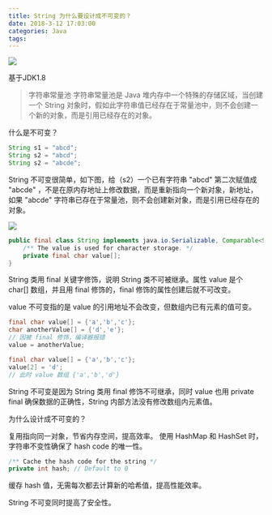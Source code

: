 ```yaml
---
title: String 为什么要设计成不可变的？
date: 2018-3-12 17:03:00
categories: Java 
tags: 
---
```


![](http://zzice.github.io/resoures/images/string.png)

<!-- more -->

基于JDK1.8

> 字符串常量池
> 字符串常量池是 Java 堆内存中一个特殊的存储区域，当创建一个 String 对象时，假如此字符串值已经存在于常量池中，则不会创建一个新的对象，而是引用已经存在的对象。

什么是不可变？

```java
String s1 = "abcd";
String s2 = "abcd";
String s2 = "abcde";
```

String 不可变很简单，如下图，给（s2）一个已有字符串 "abcd" 第二次赋值成 "abcde" ，不是在原内存地址上修改数据，而是重新指向一个新对象，新地址，如果 "abcde" 字符串已存在于常量池，则不会创建新对象，而是引用已经存在的对象。

![](http://zzice.github.io/resoures/images/string.png)

```java
public final class String implements java.io.Serializable, Comparable<String>, CharSequence {
	/** The value is used for character storage. */
    private final char value[];
}
```

String 类用 final 关键字修饰，说明 String 类不可被继承。属性 value 是个 char[] 数组，并且用 final 修饰的，final 修饰的属性创建后就不可改变。

value 不可变指的是 value 的引用地址不会改变，但数组内已有元素的值可变。

```java
final char value[] = {'a','b','c'};
char anotherValue[] = {'d','e'};
// 因被 final 修饰，编译器报错
value = anotherValue;
```

```java
final char value[] = {'a','b','c'};
value[2] = 'd';
// 此时 value	数组 {'a','b','d'}
```

String 不可变是因为 String 类用 final 修饰不可继承，同时 value 也用 private final 确保数据的正确性，String 内部方法没有修改数组内元素值。

为什么设计成不可变的？

复用指向同一对象，节省内存空间，提高效率。
使用 HashMap 和 HashSet 时，字符串不变性确保了 hash code 的唯一性。
```java
/** Cache the hash code for the string */
private int hash; // Default to 0
```

缓存 hash 值，无需每次都去计算新的哈希值，提高性能效率。

String 不可变同时提高了安全性。


